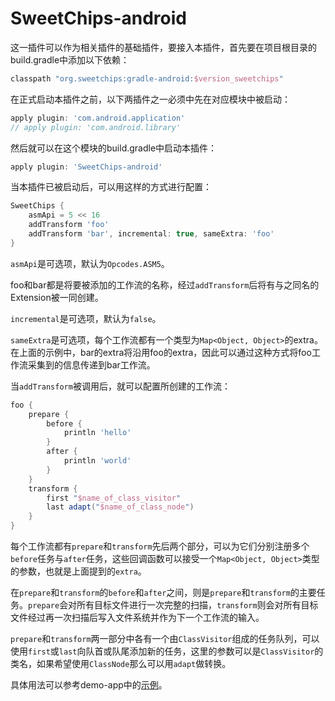 # SweetChips-android

这一插件可以作为相关插件的基础插件，要接入本插件，首先要在项目根目录的build.gradle中添加以下依赖：

``` groovy
classpath "org.sweetchips:gradle-android:$version_sweetchips"
```

在正式启动本插件之前，以下两插件之一必须中先在对应模块中被启动：

``` groovy
apply plugin: 'com.android.application'
// apply plugin: 'com.android.library'
```

然后就可以在这个模块的build.gradle中启动本插件：

``` groovy
apply plugin: 'SweetChips-android'
```

当本插件已被启动后，可以用这样的方式进行配置：

``` groovy
SweetChips {
    asmApi = 5 << 16
    addTransform 'foo'
    addTransform 'bar', incremental: true, sameExtra: 'foo'
}
```

`asmApi`是可选项，默认为`Opcodes.ASM5`。

foo和bar都是将要被添加的工作流的名称，经过`addTransform`后将有与之同名的Extension被一同创建。

`incremental`是可选项，默认为`false`。

`sameExtra`是可选项，每个工作流都有一个类型为`Map<Object, Object>`的extra。在上面的示例中，bar的extra将沿用foo的extra，因此可以通过这种方式将foo工作流采集到的信息传递到bar工作流。

当`addTransform`被调用后，就可以配置所创建的工作流：

``` groovy
foo {
    prepare {
        before {
            println 'hello'
        }
        after {
            println 'world'
        }
    }
    transform {
        first "$name_of_class_visitor"
        last adapt("$name_of_class_node")
    }
}
```

每个工作流都有`prepare`和`transform`先后两个部分，可以为它们分别注册多个`before`任务与`after`任务，这些回调函数可以接受一个`Map<Object, Object>`类型的参数，也就是上面提到的`extra`。

在`prepare`和`transform`的`before`和`after`之间，则是`prepare`和`transform`的主要任务。`prepare`会对所有目标文件进行一次完整的扫描，`transform`则会对所有目标文件经过再一次扫描后写入文件系统并作为下一个工作流的输入。

`prepare`和`transform`两一部分中各有一个由`ClassVisitor`组成的任务队列，可以使用`first`或`last`向队首或队尾添加新的任务，这里的参数可以是`ClassVisitor`的类名，如果希望使用`ClassNode`那么可以用`adapt`做转换。

具体用法可以参考demo-app中的[示例](../demo-app/config/plugin.gradle)。
